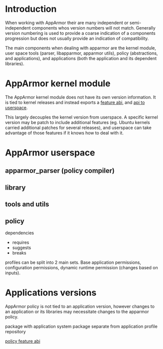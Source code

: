 # Introduction

When working with AppArmor their are many independent or semi-independent components whos version numbers will not match. Generally version numbering is used to provide a coarse indication of a components progression but does not usually provide an indication of compatibility.

The main components when dealing with apparmor are the kernel module, user space tools (parser, libapparmor, apparmor utils), policy (abstractions, and applications), and applications (both the application and its dependent libraries).

# AppArmor kernel module

The AppArmor kernel module does not have its own version information. It is tied to kernel releases and instead exports a [feature abi](AppArmorFeatureABI), and [api to userspace](AppArmorinterfaces).

This largely decouples the kernel version from userspace. A specific kernel version may be patch to include additional features (eg. Ubuntu kernels carried additional patches for several releases), and userspace can take advantage of those features if it knows how to deal with it.

# AppArmor userspace

## apparmor_parser (policy compiler)

## library

## tools and utils

## policy


dependencies
- requires
- suggests
- breaks


profiles can be split into 2 main sets. Base application permissions, configuration permissions, dynamic runtime permission (changes based on inputs).

# Applications versions

AppArmor policy is not tied to an application version, however changes to an application or its libraries may necessitate changes to the apparmor policy.

package with application
system package separate from application
profile repository


[policy feature abi](AppArmorpolicyfeaturesabi)
